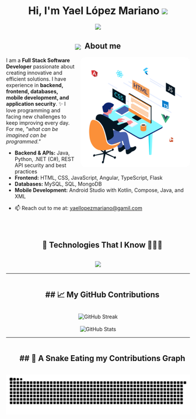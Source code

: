 <h1 align="center">
  Hi, I'm Yael López Mariano 
  <img src="https://media.giphy.com/media/hvRJCLFzcasrR4ia7z/giphy.gif" width="35">
</h1>

<p align="center">
  <a href="https://github.com/DenverCoder1/readme-typing-svg">
    <img src="https://readme-typing-svg.herokuapp.com?font=Time+New+Roman&color=%23C8BE25&size=25&center=true&vCenter=true&width=700&height=100&lines=Full-Stack+Developer+(.NET+%2B+Angular);IoT+%26+MQTT+(ESP32)+Enthusiast;Kotlin+Android+%7C+Firebase;Siempre+aprendiendo+nuevas+cosas" />
  </a>
</p>


<!-- Título centrado -->
<h2 align="center">
  <img src="https://media.giphy.com/media/ObNTw8Uzwy6KQ/giphy.gif" width="30px" style="vertical-align:middle;"/>
  &nbsp;<b>About me</b>
</h2>

<!-- Contenido con imagen a la derecha -->
<img
  align="right"
  width="300"
  alt="Programador trabajando"
  src="https://raw.githubusercontent.com/IDGS-901-22001379/IDGS-901-22001379/main/assets/gifProgramador.gif"
  style="margin-left:16px; border-radius:12px;"
/>

<p align="left">
I am a <b>Full Stack Software Developer</b> passionate about creating innovative and efficient solutions.  
I have experience in <b>backend, frontend, databases, mobile development, and application security</b>.  
✨ I love programming and facing new challenges to keep improving every day.  
For me, <i>"what can be imagined can be programmed."</i>
</p>

<ul align="left">
  <li><b>Backend & APIs:</b> Java, Python, .NET (C#), REST API security and best practices</li>
  <li><b>Frontend:</b> HTML, CSS, JavaScript, Angular, TypeScript, Flask</li>
  <li><b>Databases:</b> MySQL, SQL, MongoDB</li>
  <li><b>Mobile Development:</b> Android Studio with Kotlin, Compose, Java, and XML</li>
</ul>

- 📫 Reach out to me at: <a href="mailto:yaellopezmariano@gamil.com">yaellopezmariano@gamil.com</a>



<br clear="both"/>





<!--h2 without bottom border-->
<div id="user-content-toc">
  <ul align="center">
    <summary><h2 style="display: inline-block">🚀 Technologies That I Know 👨🏻‍💻</h2></summary>
  </ul>
</div>

<!-- tech stack icons -->
<p align="center">
  <a href="https://skillicons.dev">
    <img src="https://skillicons.dev/icons?i=aws,cpp,docker,css,figma,git,html,java,js,linux,windows,mongodb,nodejs,py,visualstudio,ts,dotnet,flask,angular,kotlin,androidstudio,mysql,sqlite&perline=12" />
  </a>
</p>


---

<!--h2 without bottom border-->
<div id="user-content-toc">
  <ul align="center">
    <summary><h2 style="display: inline-block">## 📈 My GitHub Contributions </h2></summary>
  </ul>
</div>


<div align="center">
  <img src="https://github-readme-streak-stats.herokuapp.com?user=IDGS-901-22001379&theme=tokyonight&hide_border=true" alt="GitHub Streak" />
  <br/><br/>
  <img src="https://github-readme-stats.vercel.app/api?username=IDGS-901-22001379&show_icons=true&theme=tokyonight&hide_border=true" alt="GitHub Stats" />
</div>

---
<!--h2 without bottom border-->
<div id="user-content-toc">
  <ul align="center">
    <summary><h2 style="display: inline-block"> ## 🐍 A Snake Eating my Contributions Graph </h2></summary>
  </ul>
</div>



<p align="center">
  <img src="https://raw.githubusercontent.com/IDGS-901-22001379/IDGS-901-22001379/output/snake-github-dark.svg" alt="Snake Game"/>
</p>




